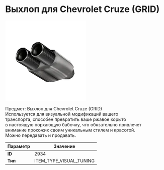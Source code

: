 # Выхлоп для Chevrolet Cruze (GRID)

![Item Image](../img/2934.webp?raw=true)

Предмет: Выхлоп для Chevrolet Cruze (GRID)<br>Используется для визуальной модификаций вашего<br>транспорта, способен превратить ваше ржавое корыто<br>в настоящую порхающую бабочку, что обязательно привлечет<br>внимание прохожих своим уникальным стилем и красотой.<br>Можно передавать и продавать.


| Параметр | Значение |
|----------|----------|
| **ID** | 2934 |
| **Тип** | ITEM_TYPE_VISUAL_TUNING |

